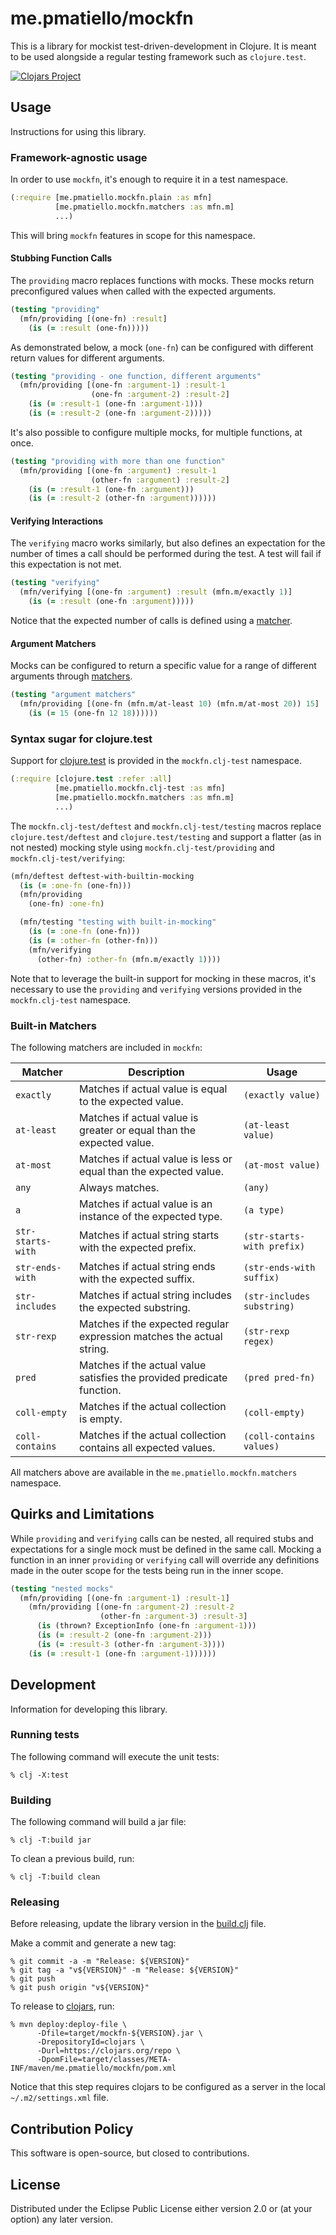 # me.pmatiello/mockfn

This is a library for mockist test-driven-development in Clojure. It is meant to
be used alongside a regular testing framework such as `clojure.test`.

[![Clojars Project](https://img.shields.io/clojars/v/me.pmatiello/mockfn.svg)](https://clojars.org/me.pmatiello/mockfn)

## Usage

Instructions for using this library.

### Framework-agnostic usage

In order to use `mockfn`, it's enough to require it in a test namespace.

```clj
(:require [me.pmatiello.mockfn.plain :as mfn]
          [me.pmatiello.mockfn.matchers :as mfn.m]
          ...)
```

This will bring `mockfn` features in scope for this namespace.

#### Stubbing Function Calls

The `providing` macro replaces functions with mocks. These mocks return
preconfigured values when called with the expected arguments.

```clj
(testing "providing"
  (mfn/providing [(one-fn) :result]
    (is (= :result (one-fn)))))
```

As demonstrated below, a mock (`one-fn`) can be configured with different return
values for different arguments.

```clj
(testing "providing - one function, different arguments"
  (mfn/providing [(one-fn :argument-1) :result-1
                  (one-fn :argument-2) :result-2]
    (is (= :result-1 (one-fn :argument-1)))
    (is (= :result-2 (one-fn :argument-2)))))
```

It's also possible to configure multiple mocks, for multiple functions, at once.

```clj
(testing "providing with more than one function"
  (mfn/providing [(one-fn :argument) :result-1
                  (other-fn :argument) :result-2]
    (is (= :result-1 (one-fn :argument)))
    (is (= :result-2 (other-fn :argument))))))
```

#### Verifying Interactions

The `verifying` macro works similarly, but also defines an expectation for the
number of times a call should be performed during the test. A test will fail if
this expectation is not met.

```clj
(testing "verifying"
  (mfn/verifying [(one-fn :argument) :result (mfn.m/exactly 1)]
    (is (= :result (one-fn :argument)))))
```

Notice that the expected number of calls is defined using a
[matcher](#built-in-matchers).

#### Argument Matchers

Mocks can be configured to return a specific value for a range of different
arguments through [matchers](#built-in-matchers).

```clj
(testing "argument matchers"
  (mfn/providing [(one-fn (mfn.m/at-least 10) (mfn.m/at-most 20)) 15]
    (is (= 15 (one-fn 12 18))))))
```

### Syntax sugar for clojure.test

Support
for [clojure.test](https://clojure.github.io/clojure/clojure.test-api.html)
is provided in the `mockfn.clj-test` namespace.

```clj
(:require [clojure.test :refer :all]
          [me.pmatiello.mockfn.clj-test :as mfn]
          [me.pmatiello.mockfn.matchers :as mfn.m]
          ...)
```

The `mockfn.clj-test/deftest` and `mockfn.clj-test/testing` macros replace
`clojure.test/deftest` and `clojure.test/testing` and support a flatter (as in
not nested) mocking style using `mockfn.clj-test/providing` and
`mockfn.clj-test/verifying`:

```clj
(mfn/deftest deftest-with-builtin-mocking
  (is (= :one-fn (one-fn)))
  (mfn/providing
    (one-fn) :one-fn)

  (mfn/testing "testing with built-in-mocking"
    (is (= :one-fn (one-fn)))
    (is (= :other-fn (other-fn)))
    (mfn/verifying
      (other-fn) :other-fn (mfn.m/exactly 1))))
```

Note that to leverage the built-in support for mocking in these macros, it's
necessary to use the `providing` and `verifying` versions provided in the
`mockfn.clj-test` namespace.

### Built-in Matchers

The following matchers are included in `mockfn`:

| Matcher           | Description                                                            | Usage                      |
|-------------------|------------------------------------------------------------------------|----------------------------|
| `exactly`         | Matches if actual value is equal to the expected value.                | `(exactly value)`          |
| `at-least`        | Matches if actual value is greater or equal than the expected value.   | `(at-least value)`         |
| `at-most`         | Matches if actual value is less or equal than the expected value.      | `(at-most value)`          |
| `any`             | Always matches.                                                        | `(any)`                    |
| `a`               | Matches if actual value is an instance of the expected type.           | `(a type)`                 |
| `str-starts-with` | Matches if actual string starts with the expected prefix.              | `(str-starts-with prefix)` |
| `str-ends-with`   | Matches if actual string ends with the expected suffix.                | `(str-ends-with suffix)`   |
| `str-includes`    | Matches if actual string includes the expected substring.              | `(str-includes substring)` |
| `str-rexp`        | Matches if the expected regular expression matches the actual string.  | `(str-rexp regex)`         |
| `pred`            | Matches if the actual value satisfies the provided predicate function. | `(pred pred-fn)`           |
| `coll-empty`      | Matches if the actual collection is empty.                             | `(coll-empty)`             |
| `coll-contains`   | Matches if the actual collection contains all expected values.         | `(coll-contains values)`   |

All matchers above are available in the `me.pmatiello.mockfn.matchers`
namespace.

## Quirks and Limitations

While `providing` and `verifying` calls can be nested, all required stubs and
expectations for a single mock must be defined in the same call. Mocking a
function in an inner `providing` or `verifying` call will override any
definitions made in the outer scope for the tests being run in the inner scope.

```clj
(testing "nested mocks"
  (mfn/providing [(one-fn :argument-1) :result-1]
    (mfn/providing [(one-fn :argument-2) :result-2
                    (other-fn :argument-3) :result-3]
      (is (thrown? ExceptionInfo (one-fn :argument-1)))
      (is (= :result-2 (one-fn :argument-2)))
      (is (= :result-3 (other-fn :argument-3))))
    (is (= :result-1 (one-fn :argument-1))))))
```

## Development

Information for developing this library.

### Running tests

The following command will execute the unit tests:

```
% clj -X:test
```

### Building

The following command will build a jar file:

```
% clj -T:build jar
```

To clean a previous build, run:

```
% clj -T:build clean
```

### Releasing

Before releasing, update the library version in the [build.clj](./build.clj)
file.

Make a commit and generate a new tag:

```
% git commit -a -m "Release: ${VERSION}"
% git tag -a "v${VERSION}" -m "Release: ${VERSION}"
% git push
% git push origin "v${VERSION}" 
```

To release to [clojars](https://clojars.org), run:

```
% mvn deploy:deploy-file \
      -Dfile=target/mockfn-${VERSION}.jar \
      -DrepositoryId=clojars \
      -Durl=https://clojars.org/repo \
      -DpomFile=target/classes/META-INF/maven/me.pmatiello/mockfn/pom.xml
```

Notice that this step requires clojars to be configured as a server in the local
`~/.m2/settings.xml` file.

## Contribution Policy

This software is open-source, but closed to contributions.

## License

Distributed under the Eclipse Public License either version 2.0 or (at your
option) any later version.
